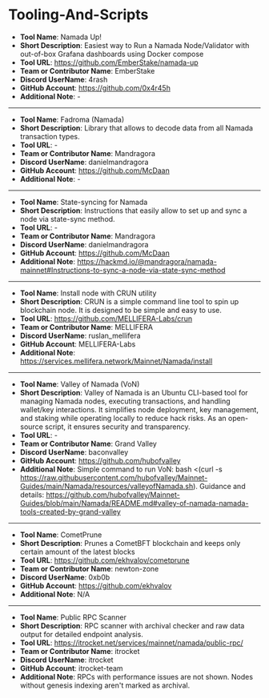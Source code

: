 # Tooling-And-Scripts

- **Tool Name**: Namada Up!
- **Short Description**: Easiest way to Run a Namada Node/Validator with out-of-box Grafana dashboards using Docker compose
- **Tool URL**: https://github.com/EmberStake/namada-up
- **Team or Contributor Name**: EmberStake
- **Discord UserName**: 4rash
- **GitHub Account**: https://github.com/0x4r45h
- **Additional Note**: -

---
- **Tool Name**: Fadroma (Namada)
- **Short Description**: Library that allows to decode data from all Namada transaction types.
- **Tool URL**: -
- **Team or Contributor Name**: Mandragora
- **Discord UserName**: danielmandragora
- **GitHub Account**: https://github.com/McDaan
- **Additional Note**: -

---
- **Tool Name**: State-syncing for Namada
- **Short Description**: Instructions that easily allow to set up and sync a node via state-sync method.
- **Tool URL**: -
- **Team or Contributor Name**: Mandragora
- **Discord UserName**: danielmandragora
- **GitHub Account**: https://github.com/McDaan
- **Additional Note**: https://hackmd.io/@mandragora/namada-mainnet#Instructions-to-sync-a-node-via-state-sync-method

---
- **Tool Name**: Install node with CRUN utility
- **Short Description**: CRUN is a simple command line tool to spin up blockchain node. It is designed to be simple and easy to use.
- **Tool URL**: https://github.com/MELLIFERA-Labs/crun
- **Team or Contributor Name**: MELLIFERA
- **Discord UserName**: ruslan_mellifera
- **GitHub Account**: MELLIFERA-Labs
- **Additional Note**: https://services.mellifera.network/Mainnet/Namada/install

---
- **Tool Name**: Valley of Namada (VoN)
- **Short Description**: Valley of Namada is an Ubuntu CLI-based tool for managing Namada nodes, executing transactions, and handling wallet/key interactions. It simplifies node deployment, key management, and staking while operating locally to reduce hack risks. As an open-source script, it ensures security and transparency.
- **Tool URL**: -
- **Team or Contributor Name**: Grand Valley
- **Discord UserName**: baconvalley
- **GitHub Account**: https://github.com/hubofvalley
- **Additional Note**: Simple command to run VoN: bash <(curl -s https://raw.githubusercontent.com/hubofvalley/Mainnet-Guides/main/Namada/resources/valleyofNamada.sh). Guidance and details: https://github.com/hubofvalley/Mainnet-Guides/blob/main/Namada/README.md#valley-of-namada-namada-tools-created-by-grand-valley

---
- **Tool Name**: CometPrune
- **Short Description**: Prunes a CometBFT blockchain and keeps only certain amount of the latest blocks
- **Tool URL**: https://github.com/ekhvalov/cometprune
- **Team or Contributor Name**: newton-zone
- **Discord UserName**: 0xb0b
- **GitHub Account**: https://github.com/ekhvalov
- **Additional Note**: N/A

---
- **Tool Name**: Public RPC Scanner
- **Short Description**: RPC scanner with archival checker and raw data output for detailed endpoint analysis.
- **Tool URL**: https://itrocket.net/services/mainnet/namada/public-rpc/
- **Team or Contributor Name**: itrocket
- **Discord UserName**: itrocket
- **GitHub Account**: itrocket-team
- **Additional Note**: RPCs with performance issues are not shown. Nodes without genesis indexing aren't marked as archival.

